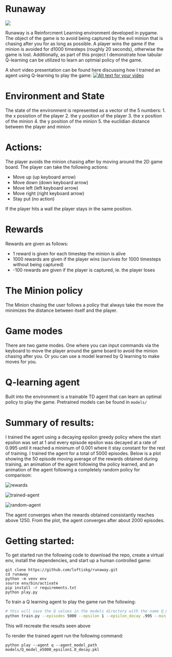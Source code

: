 # Runaway

![](./images/runaway_human.gif)

Runaway is a Reinforcment Learning environment developed in pygame.  The object of the game is to avoid being captured by the evil minion that is chasing after you for as long as possible.  A player wins the game if the minion is avoided for d1000 timesteps (roughly 20 seconds), otherwise the game is lost.  Additionally, as part of this project I demonstrate how tabular Q-learning can be utilized to learn an optmial policy of the game.

A short video presentation can be found here discussing how I trained an agent using Q-learning to play the game:
[![Alt text for your video](images/runaway_project_video_thumbnail.png)](https://youtu.be/1mwcbWFazXE)

# Environment and State
The state of the environment is represented as a vector of the 5 numbers:
    1. the x posistion of the player
    2. the y position of the player
    3. the x position of the minion
    4. the y position of the minion
    5. the euclidian distance between the player and minion

# Actions:
The player avoids the minion chasing after by moving around the 2D game board.  The player can take the following actions:
- Move up (up keyboard arrow)
- Move down (down keyboard arrow)
- Move left (left keyboard arrow)
- Move right (right keyboard arrow)
- Stay put (no action)

If the player hits a wall the player stays in the same position.

# Rewards
Rewards are given as follows:
- 1 reward is given for each timestep the minion is alive
- 1000 rewards are given if the player wins (survives for 1000 timesteps without being captured)
- -100 rewards are given if the player is captured, ie. the player loses

# The Minion policy
The Minion chasing the user follows a policy that always take the move the minimizes the distance between itself and the player.

# Game modes
There are two game modes.  One where you can input commands via the keyboard to move the player around the game board to avoid the minion chasing after you.  Or you can use a model learned by Q learning to make moves for you.

# Q-learning agent
Built into the environment is a trainable TD agent that can learn an optimal policy to play the game.  Pretrained models can be found in `models/`

# Summary of results:
I trained the agent using a decaying epsilon greedy policy where the start epsilon was set at 1 and every episode epsilon was decayed at a rate of 0.995 until it reached a minimum of 0.001 where it stay constant for the rest of training.  I trained the agent for a total of 5000 episodes.  Below is a plot showing the 50 episode moving average of the rewards obtained during training, an animation of the agent following the policy learned, and an animation of the agent following a completely random policy for comparison:

![rewards](plots/Q_model_e5000_epsilon1.0_decay.png)

![trained-agent](images/q-agent.gif)

![random-agent](images/runaway_random_agent.gif)

The agent converges when the rewards obtained consistantly reaches above 1250.  From the plot, the agent converges after about 2000 episodes.

# Getting started:

To get started run the following code to download the repo, create a virtual env, install the dependencies, and start up a human controlled game:
```
git clone https://github.com/loftiskg/runaway.git
cd runaway
python -m venv env
source env/bin/activate
pip install -r requirements.txt
python play.py
```

To train a Q learning agent to play the game run the following:

```bash
# this will save the Q values in the models directory with the name Q_model_e10000_epsilon0.001_1.pkl
python train.py --episodes 5000 --epsilon 1 --epsilon_decay .995 --min_epsilon .001 --save_model --save_plot --save_rewards --suffix "decay"  --print_every 100 
```
This will recreate the results seen above

To render the trained agent run the following command:
```
python play --agent q --agent_model_path  models/Q_model_e5000_epsilon1.0_decay.pkl
```

